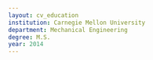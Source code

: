 ```yaml
---
layout: cv_education
institution: Carnegie Mellon University
department: Mechanical Engineering
degree: M.S.
year: 2014
---
```

